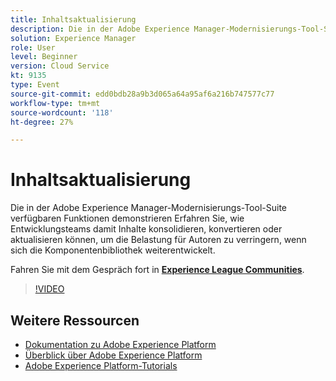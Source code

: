 ```yaml
---
title: Inhaltsaktualisierung
description: Die in der Adobe Experience Manager-Modernisierungs-Tool-Suite verfügbaren Funktionen demonstrieren Erfahren Sie, wie Entwicklungsteams damit Inhalte konsolidieren, konvertieren oder aktualisieren können, um die Belastung für Autoren zu verringern, wenn sich die Komponentenbibliothek weiterentwickelt.
solution: Experience Manager
role: User
level: Beginner
version: Cloud Service
kt: 9135
type: Event
source-git-commit: edd0bdb28a9b3d065a64a95af6a216b747577c77
workflow-type: tm+mt
source-wordcount: '118'
ht-degree: 27%

---
```


# Inhaltsaktualisierung

Die in der Adobe Experience Manager-Modernisierungs-Tool-Suite verfügbaren Funktionen demonstrieren Erfahren Sie, wie Entwicklungsteams damit Inhalte konsolidieren, konvertieren oder aktualisieren können, um die Belastung für Autoren zu verringern, wenn sich die Komponentenbibliothek weiterentwickelt.

Fahren Sie mit dem Gespräch fort in **[Experience League Communities](https://adobe.ly/3zJuUBH)**.

>[!VIDEO](https://video.tv.adobe.com/v/337577/?quality=12&learn=on&hidetitle=true)

## Weitere Ressourcen

- [Dokumentation zu Adobe Experience Platform](https://experienceleague.adobe.com/docs/experience-platform.html?lang=de)
- [Überblick über Adobe Experience Platform](https://experienceleague.adobe.com/docs/experience-platform/landing/home.html?lang=de)
- [Adobe Experience Platform-Tutorials](https://experienceleague.adobe.com/docs/platform-learn/tutorials/overview.html?lang=de)
